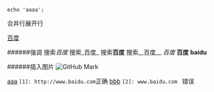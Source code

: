 ```code
echo 'aaaa';
```

合并行展开行

[百度](http://www.baidu.com "this is baidu")

######强调
搜索*百度*
搜索_百度_
搜索**百度**
搜索__百度__
*百度*
**百度**
__baidu__

######插入图片
![GitHub Mark](http://github.global.ssl.fastly.net/images/modules/logos_page/GitHub-Mark.png "GitHub")

[aaa][1] `[1]: http://www.baidu.com`正确
[bbb][2] `[2]: www.baidu.com ` 错误



[1]: http://www.baidu.com
[2]: www.baidu.com 